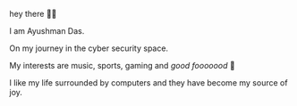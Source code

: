 hey there 👋🏻

I am Ayushman Das.

On my journey in the cyber security space.

My interests are music, sports, gaming and _good fooooood_ 💫

I like my life surrounded by computers and they have become my source of joy.


<!---
AyushmanDas2909/AyushmanDas2909 is a ✨ special ✨ repository because its `README.md` (this file) appears on your GitHub profile.
You can click the Preview link to take a look at your changes.
--->
